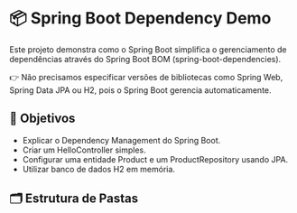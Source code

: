 # 📦 Spring Boot Dependency Demo

Este projeto demonstra como o Spring Boot simplifica o gerenciamento de dependências através do Spring Boot BOM (spring-boot-dependencies).

👉 Não precisamos especificar versões de bibliotecas como Spring Web, Spring Data JPA ou H2, pois o Spring Boot gerencia automaticamente.

## 🎯 Objetivos

- Explicar o Dependency Management do Spring Boot.
- Criar um HelloController simples.
- Configurar uma entidade Product e um ProductRepository usando JPA.
- Utilizar banco de dados H2 em memória.

## 🗂 Estrutura de Pastas
